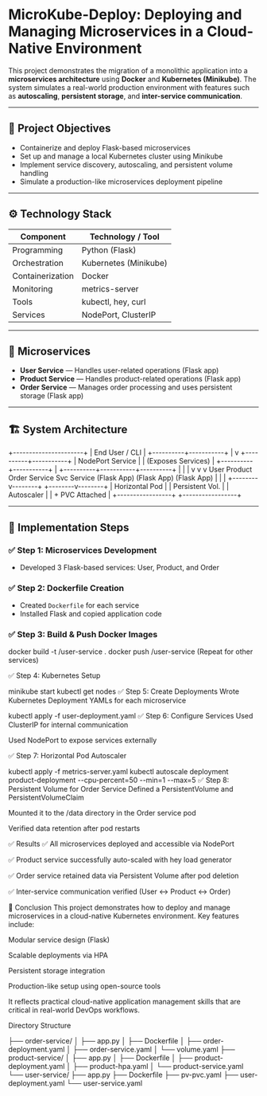 # MicroKube-Deploy: Deploying and Managing Microservices in a Cloud-Native Environment

This project demonstrates the migration of a monolithic application into a **microservices architecture** using **Docker** and **Kubernetes (Minikube)**. The system simulates a real-world production environment with features such as **autoscaling**, **persistent storage**, and **inter-service communication**.

---

## 📌 Project Objectives

- Containerize and deploy Flask-based microservices  
- Set up and manage a local Kubernetes cluster using Minikube  
- Implement service discovery, autoscaling, and persistent volume handling  
- Simulate a production-like microservices deployment pipeline  

---

## ⚙️ Technology Stack

| Component           | Technology / Tool           |
|---------------------|------------------------------|
| Programming         | Python (Flask)               |
| Orchestration       | Kubernetes (Minikube)        |
| Containerization    | Docker                       |
| Monitoring          | metrics-server               |
| Tools               | kubectl, hey, curl           |
| Services            | NodePort, ClusterIP          |

---

## 🧩 Microservices

- **User Service** — Handles user-related operations (Flask app)  
- **Product Service** — Handles product-related operations (Flask app)  
- **Order Service** — Manages order processing and uses persistent storage (Flask app)  

---

## 🏗️ System Architecture

+----------------------+
| End User / CLI |
+----------+-----------+
|
v
+----------+-----------+
| NodePort Service |
| (Exposes Services) |
+----------+-----------+
|
+----------+-----------+----------+
| | |
v v v
User Product Order Service
Svc Service (Flask App)
(Flask App) (Flask App) |
| |
+--------v--------+ +--------v--------+
| Horizontal Pod | | Persistent Vol. |
| Autoscaler | | + PVC Attached |
+-----------------+ +-----------------+


---

## 🔨 Implementation Steps

### ✅ Step 1: Microservices Development
- Developed 3 Flask-based services: User, Product, and Order

### ✅ Step 2: Dockerfile Creation
- Created `Dockerfile` for each service
- Installed Flask and copied application code

### ✅ Step 3: Build & Push Docker Images

docker build -t <dockerhub-username>/user-service .
docker push <dockerhub-username>/user-service
(Repeat for other services)

✅ Step 4: Kubernetes Setup

minikube start
kubectl get nodes
✅ Step 5: Create Deployments
Wrote Kubernetes Deployment YAMLs for each microservice

kubectl apply -f user-deployment.yaml
✅ Step 6: Configure Services
Used ClusterIP for internal communication

Used NodePort to expose services externally

✅ Step 7: Horizontal Pod Autoscaler

kubectl apply -f metrics-server.yaml
kubectl autoscale deployment product-deployment --cpu-percent=50 --min=1 --max=5
✅ Step 8: Persistent Volume for Order Service
Defined a PersistentVolume and PersistentVolumeClaim

Mounted it to the /data directory in the Order service pod

Verified data retention after pod restarts

✅ Results
✅ All microservices deployed and accessible via NodePort

✅ Product service successfully auto-scaled with hey load generator

✅ Order service retained data via Persistent Volume after pod deletion

✅ Inter-service communication verified (User ↔ Product ↔ Order)


📝 Conclusion
This project demonstrates how to deploy and manage microservices in a cloud-native Kubernetes environment. Key features include:

Modular service design (Flask)

Scalable deployments via HPA

Persistent storage integration

Production-like setup using open-source tools

It reflects practical cloud-native application management skills that are critical in real-world DevOps workflows.


Directory Structure

├── order-service/
│   ├── app.py
│   ├── Dockerfile
│   ├── order-deployment.yaml
│   ├── order-service.yaml
│   └── volume.yaml
├── product-service/
│   ├── app.py
│   ├── Dockerfile
│   ├── product-deployment.yaml
│   ├── product-hpa.yaml
│   └── product-service.yaml
└── user-service/
    ├── app.py
    ├── Dockerfile
    ├── pv-pvc.yaml
    ├── user-deployment.yaml
    └── user-service.yaml







